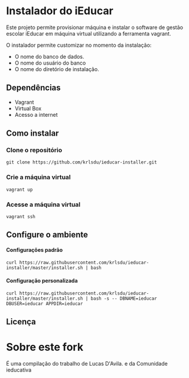 # Instalador do iEducar
Este projeto permite provisionar máquina e instalar o software de gestão escolar iEducar em máquina virtual utilizando a ferramenta vagrant.

O instalador permite customizar no momento da instalação:  

* O nome do banco de dados.
* O nome do usuário do banco
* O nome do diretório de instalação.

## Dependências

* Vagrant
* Virtual Box
* Acesso a internet

## Como instalar

### Clone o repositório
 
 ```
 git clone https://github.com/krlsdu/ieducar-installer.git
 ```
 
### Crie a máquina virtual
 
 ```
 vagrant up
 ```
 
### Acesse a máquina virtual
 
 ```
 vagrant ssh
 ```
 
## Configure o ambiente
 
#### Configurações padrão
  
  ```
 curl https://raw.githubusercontent.com/krlsdu/ieducar-installer/master/installer.sh | bash
 ```
 
#### Configuração personalizada
 
 ```
 curl https://raw.githubusercontent.com/krlsdu/ieducar-installer/master/installer.sh | bash -s -- DBNAME=ieducar DBUSER=ieducar APPDIR=ieducar
 ```

## Licença

# Sobre este fork

É uma compilação do trabalho de Lucas D'Avila. e da Comunidade ieducativa
